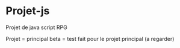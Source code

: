 # Projet-js
Projet de java script RPG

Projet = principal 
beta = test fait pour le projet principal (a regarder)

